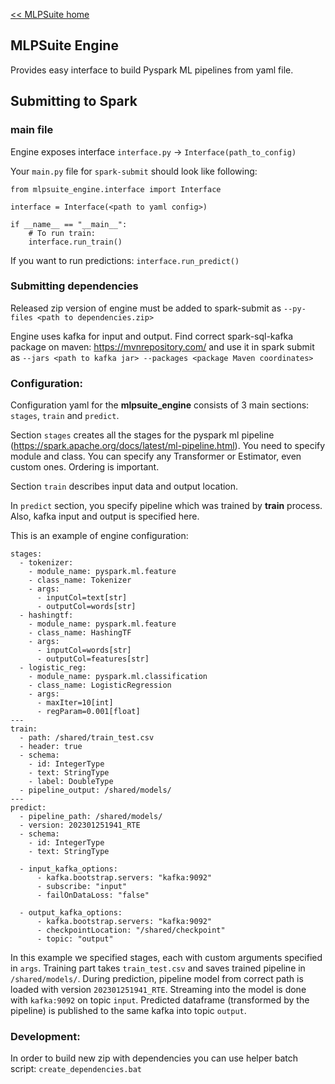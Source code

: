 [<< MLPSuite home](..)
## MLPSuite Engine

Provides easy interface to build Pyspark ML pipelines from yaml file.

## Submitting to Spark
### main file
Engine exposes interface `interface.py` -> `Interface(path_to_config)`

Your `main.py` file for `spark-submit` should look like following:
```
from mlpsuite_engine.interface import Interface

interface = Interface(<path to yaml config>)

if __name__ == "__main__":
    # To run train:
    interface.run_train() 
```
If you want to run predictions: `interface.run_predict()`

### Submitting dependencies
Released zip version of engine must be added to spark-submit as `--py-files <path to dependencies.zip>`

Engine uses kafka for input and output. Find correct spark-sql-kafka package on maven: https://mvnrepository.com/ and use it in spark submit as `--jars <path to kafka jar> --packages <package Maven coordinates>`


### Configuration:
Configuration yaml for the **mlpsuite_engine** consists of 3 main sections: `stages`, `train` and `predict`.

Section `stages` creates all the stages for the pyspark ml pipeline (https://spark.apache.org/docs/latest/ml-pipeline.html). 
You need to specify module and class. 
You can specify any Transformer or Estimator, even custom ones. Ordering is important.

Section `train` describes input data and output location.

In `predict` section, you specify pipeline which was trained by **train** process. Also, kafka input and output is specified here.

This is an example of engine configuration:
```
stages:
  - tokenizer:
    - module_name: pyspark.ml.feature
    - class_name: Tokenizer
    - args:
      - inputCol=text[str]
      - outputCol=words[str]
  - hashingtf:
    - module_name: pyspark.ml.feature
    - class_name: HashingTF
    - args:
      - inputCol=words[str]
      - outputCol=features[str]
  - logistic_reg:
    - module_name: pyspark.ml.classification
    - class_name: LogisticRegression
    - args: 
      - maxIter=10[int]
      - regParam=0.001[float]
---
train:
  - path: /shared/train_test.csv
  - header: true
  - schema:
    - id: IntegerType
    - text: StringType
    - label: DoubleType
  - pipeline_output: /shared/models/
---
predict:
  - pipeline_path: /shared/models/
  - version: 202301251941_RTE
  - schema:
    - id: IntegerType
    - text: StringType

  - input_kafka_options:
      - kafka.bootstrap.servers: "kafka:9092"
      - subscribe: "input"
      - failOnDataLoss: "false"

  - output_kafka_options:
      - kafka.bootstrap.servers: "kafka:9092"
      - checkpointLocation: "/shared/checkpoint"
      - topic: "output"
```

In this example we specified stages, each with custom arguments specified in `args`. 
Training part takes `train_test.csv` and saves trained pipeline in `/shared/models/`.
During prediction, pipeline model from correct path is loaded with version `202301251941_RTE`.
Streaming into the model is done with `kafka:9092` on topic `input`. 
Predicted dataframe (transformed by the pipeline) is published to the same kafka into topic `output`.
### Development:
In order to build new zip with dependencies you can use helper batch script: `create_dependencies.bat`


